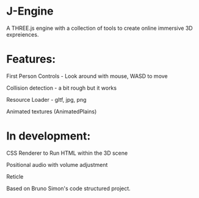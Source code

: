 # J-Engine
 A THREE.js engine with a collection of tools to create online immersive 3D expreiences.

# Features:

First Person Controls - Look around with mouse, WASD to move

Collision detection - a bit rough but it works

Resource Loader - gltf, jpg, png

Animated textures (AnimatedPlains)


# In development:

CSS Renderer to Run HTML within the 3D scene

Positional audio with volume adjustment

Reticle



Based on Bruno Simon's code structured project.
